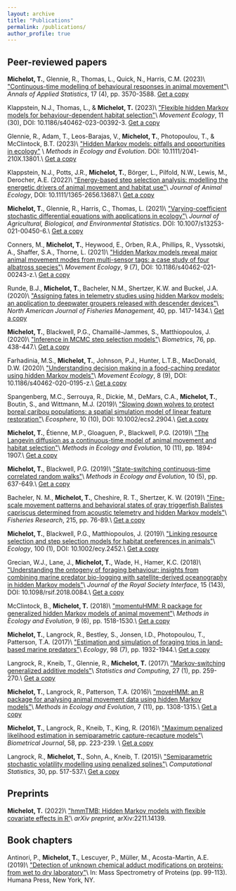 ```yaml
---
layout: archive
title: "Publications"
permalink: /publications/
author_profile: true
---
```


## Peer-reviewed papers

**Michelot, T.**, Glennie, R., Thomas, L., Quick, N., Harris, C.M. (2023)\\
["Continuous-time modelling of behavioural responses in animal movement"](https://projecteuclid.org/journals/annals-of-applied-statistics/volume-17/issue-4/Continuous-time-modelling-of-behavioural-responses-in-animal-movement/10.1214/23-AOAS1776.short)\\
_Annals of Applied Statistics_, 17 (4), pp. 3570-3588.
[Get a copy](https://theomichelot.github.io/files/2023_AOAS_SDE_BRS.pdf)

Klappstein, N.J., Thomas, L., & **Michelot, T.** (2023)\\
["Flexible hidden Markov models for behaviour-dependent habitat selection"](https://link.springer.com/article/10.1186/s40462-023-00392-3)\\
_Movement Ecology_, 11 (30), DOI: 10.1186/s40462-023-00392-3.
[Get a copy](https://theomichelot.github.io/files/2023_Klappstein_MoveEco.pdf)

Glennie, R., Adam, T., Leos-Barajas, V., **Michelot, T.**, Photopoulou, T., & McClintock, B.T. (2023)\\
["Hidden Markov models: pitfalls and opportunities in ecology"](https://besjournals.onlinelibrary.wiley.com/doi/10.1111/2041-210X.13801) \\
_Methods in Ecology and Evolution_. DOI: 10.1111/2041-210X.13801.\\
[Get a copy](https://theomichelot.github.io/files/2023_Glennie_MEE.pdf)

Klappstein, N.J., Potts, J.R., **Michelot, T.**, Börger, L., Pilfold, N.W., Lewis, M., Derocher, A.E. (2022)\\
["Energy-based step selection analysis: modelling the energetic drivers of animal movement and habitat use"](https://besjournals.onlinelibrary.wiley.com/doi/abs/10.1111/1365-2656.13687)\\
_Journal of Animal Ecology_, DOI: 10.1111/1365-2656.13687.\\
[Get a copy](https://theomichelot.github.io/files/2022_Klappstein_JAE.pdf)

**Michelot, T.**, Glennie, R., Harris, C., Thomas, L. (2021)\\
["Varying-coefficient stochastic differential equations with applications in ecology"](https://link.springer.com/article/10.1007%2Fs13253-021-00450-6)\\
_Journal of Agricultural, Biological, and Environmental Statistics_. DOI: 10.1007/s13253-021-00450-6.\\
[Get a copy](https://theomichelot.github.io/files/2021_JABES_Varying-Coefficient-SDEs.pdf)

Conners, M., **Michelot, T.**, Heywood, E., Orben, R.A., Phillips, R., Vyssotski, A., Shaffer, S.A., Thorne, L. (2021)\\
["Hidden Markov models reveal major animal movement modes from multi-sensor tags: a case study of four albatross species"](https://movementecologyjournal.biomedcentral.com/articles/10.1186/s40462-021-00243-z)\\
_Movement Ecology_, 9 (7), DOI: 10.1186/s40462-021-00243-z.\\
[Get a copy](https://theomichelot.github.io/files/2021_Conners_MoveEco.pdf)

Runde, B.J., **Michelot, T.**, Bacheler, N.M., Shertzer, K.W. and Buckel, J.A. (2020)\\
["Assigning fates in telemetry studies using hidden Markov models: an application to deepwater groupers released with descender devices"](https://afspubs.onlinelibrary.wiley.com/doi/abs/10.1002/nafm.10504)\\
_North American Journal of Fisheries Management_, 40, pp. 1417-1434.\\
[Get a copy](https://theomichelot.github.io/files/2020_Runde_NAJFN.pdf)

**Michelot, T.**, Blackwell, P.G., Chamaill&eacute;-Jammes, S., Matthiopoulos, J. (2020)\\
["Inference in MCMC step selection models"](https://onlinelibrary.wiley.com/doi/abs/10.1111/biom.13170)\\
_Biometrics_, 76, pp. 438-447.\\
[Get a copy](https://theomichelot.github.io/files/2020_Biometrics_MCMC_SSF.pdf)

Farhadinia, M.S., **Michelot, T.**, Johnson, P.J., Hunter, L.T.B., MacDonald, D.W. (2020)\\
["Understanding decision making in a food-caching predator using hidden Markov models"](https://movementecologyjournal.biomedcentral.com/articles/10.1186/s40462-020-0195-z)\\
_Movement Ecology_, 8 (9), DOI: 10.1186/s40462-020-0195-z.\\
[Get a copy](https://theomichelot.github.io/files/2020_Farhadinia_MoveEco.pdf)

Spangenberg, M.C., Serrouya, R., Dickie, M., DeMars, C.A., **Michelot, T.**, Boutin, S., and Wittmann, M.J. (2019)\\
["Slowing down wolves to protect boreal caribou populations: a spatial simulation model of linear feature restoration"](https://esajournals.onlinelibrary.wiley.com/doi/full/10.1002/ecs2.2904)\\
_Ecosphere_,  10 (10), DOI: 10.1002/ecs2.2904.\\
[Get a copy](https://theomichelot.github.io/files/2019_Spangenberg_Ecosphere.pdf)

**Michelot, T.**, &Eacute;tienne, M.P., Gloaguen, P., Blackwell, P.G. (2019)\\
["The Langevin diffusion as a continuous-time model of animal movement and habitat selection"](https://besjournals.onlinelibrary.wiley.com/doi/abs/10.1111/2041-210X.13275)\\
_Methods in Ecology and Evolution_, 10 (11), pp. 1894-1907.\\
[Get a copy](https://theomichelot.github.io/files/2019_MEE_Langevin.pdf)

**Michelot, T.**, Blackwell, P.G. (2019)\\
["State-switching continuous-time correlated random walks"](https://besjournals.onlinelibrary.wiley.com/doi/full/10.1111/2041-210X.13154)\\
_Methods in Ecology and Evolution_, 10 (5), pp. 637-649.\\
[Get a copy](https://theomichelot.github.io/files/2019_MEE_CTCRW.pdf)

Bacheler, N. M., **Michelot, T.**, Cheshire, R. T., Shertzer, K. W. (2019)\\
["Fine-scale movement patterns and behavioral states of gray triggerfish Balistes capriscus determined from acoustic telemetry and hidden Markov models"](https://www.sciencedirect.com/science/article/pii/S0165783619300578)\\
_Fisheries Research_, 215, pp. 76-89.\\
[Get a copy](https://theomichelot.github.io/files/2019_Bacheler_FishRes.pdf)

**Michelot, T.**, Blackwell, P.G., Matthiopoulos, J. (2019)\\
["Linking resource selection and step selection models for habitat preferences in animals"](https://esajournals.onlinelibrary.wiley.com/doi/abstract/10.1002/ecy.2452)\\
_Ecology_, 100 (1), DOI: 10.1002/ecy.2452.\\
[Get a copy](https://theomichelot.github.io/files/2019_Ecology_MCMC_SSF.pdf)
	
Grecian, W.J., Lane, J., **Michelot, T.**, Wade, H., Hamer, K.C. (2018)\\
["Understanding the ontogeny of foraging behaviour: insights from combining marine predator bio-logging with satellite-derived oceanography in hidden Markov models"](http://rsif.royalsocietypublishing.org/content/15/143/20180084)\\
_Journal of the Royal Society Interface_, 15 (143), DOI: 10.1098/rsif.2018.0084.\\
[Get a copy](https://theomichelot.github.io/files/2018_Grecian_JRSI.pdf)

McClintock, B., **Michelot, T.** (2018)\\
["momentuHMM: R package for generalized hidden Markov models of animal movement"](http://onlinelibrary.wiley.com/doi/10.1111/2041-210X.12995/abstract)\\
_Methods in Ecology and Evolution_, 9 (6), pp. 1518-1530.\\
[Get a copy](https://theomichelot.github.io/files/2018_McClintock_MEE.pdf)

**Michelot, T.**, Langrock, R., Bestley, S., Jonsen, I.D., Photopoulou, T., Patterson, T.A. (2017)\\
["Estimation and simulation of foraging trips in land-based marine predators"](http://onlinelibrary.wiley.com/doi/10.1002/ecy.1880/abstract)\\
_Ecology_, 98 (7), pp. 1932-1944.\\
[Get a copy](https://theomichelot.github.io/files/2017_Ecology_CPFs.pdf)

Langrock, R., Kneib, T., Glennie, R., **Michelot, T.** (2017)\\
["Markov-switching generalized additive models"](http://link.springer.com/article/10.1007/s11222-015-9620-3)\\
_Statistics and Computing_, 27 (1), pp. 259-270.\\
[Get a copy](https://theomichelot.github.io/files/2017_Langrock_StatComp.pdf)

**Michelot, T.**, Langrock, R., Patterson, T.A. (2016)\\
["moveHMM: an R package for analysing animal movement data using hidden Markov models"](http://onlinelibrary.wiley.com/doi/10.1111/2041-210X.12578/abstract)\\
_Methods in Ecology and Evolution_, 7 (11), pp. 1308-1315.\\
[Get a copy](https://theomichelot.github.io/files/2016_MEE_moveHMM.pdf)

**Michelot, T.**, Langrock, R., Kneib, T., King, R. (2016)\\
["Maximum penalized likelihood estimation in semiparametric capture-recapture models"](http://onlinelibrary.wiley.com/doi/10.1002/bimj.201400222/abstract)\\
_Biometrical Journal_, 58, pp. 223-239. \\
[Get a copy](https://theomichelot.github.io/files/2016_BiomJour_cap_recap.pdf)

Langrock, R., **Michelot, T.**, Sohn, A., Kneib, T. (2015)\\
["Semiparametric stochastic volatility modelling using penalized splines"](http://link.springer.com/article/10.1007/s00180-014-0547-5)\\
_Computational Statistics_, 30, pp. 517-537.\\
[Get a copy](https://theomichelot.github.io/files/2015_Langrock_CompStats.pdf)

## Preprints

**Michelot, T.** (2022)\\
["hmmTMB: Hidden Markov models with flexible covariate effects in R'](https://arxiv.org/abs/2211.14139)\\
_arXiv preprint_, arXiv:2211.14139.



## Book chapters

Antinori, P., **Michelot, T.**, Lescuyer, P., Müller, M., Acosta-Martin, A.E. (2019)\\
["Detection of unknown chemical adduct modifications on proteins: from wet to dry laboratory"](https://link.springer.com/protocol/10.1007/978-1-4939-9232-4_8)\\
In: Mass Spectrometry of Proteins (pp. 99-113). Humana Press, New York, NY.

<!-- {% include base_path %} -->

<!-- {% for post in site.publications reversed %} -->
<!--   {% include archive-single.html %} -->
<!-- {% endfor %} -->
